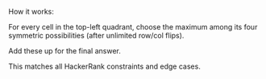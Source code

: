 How it works:

For every cell in the top-left quadrant, choose the maximum among its four symmetric possibilities (after unlimited row/col flips).

Add these up for the final answer.

This matches all HackerRank constraints and edge cases.